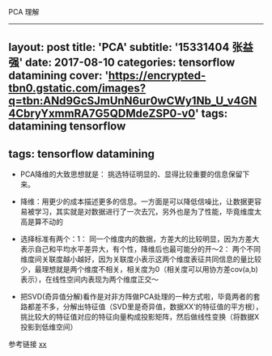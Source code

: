 PCA 理解



---
layout: post
title: 'PCA'
subtitle: '15331404 张益强'
date: 2017-08-10
categories: tensorflow datamining
cover: 'https://encrypted-tbn0.gstatic.com/images?q=tbn:ANd9GcSJmUnN6ur0wCWy1Nb_U_v4GN4CbryYxmmRA7G5QDMdeZSP0-v0'
tags: datamining tensorflow
---



tags: tensorflow datamining
---

- PCA降维的大致思想就是： 挑选特征明显的、显得比较重要的信息保留下来。

- 降维：用更少的成本描述更多的信息。一方面是可以降低信噪比，让数据更容易被学习，其实就是对数据进行了一次去冗，另外也是为了性能，毕竟维度太高是算不动的

 - 选择标准有两个：1： 同一个维度内的数据，方差大的比较明显，因为方差大表示自己和平均水平差异大，有个性，降维后也最可能分的开～2： 两个不同维度间关联度越小越好，因为关联度小表示这两个维度表征共同信息的量比较少，最理想就是两个维度不相关，相关度为0（相关度可以用协方差cov(a,b)表示），在线性空间内表现为两个维度正交～

   

- 把SVD(奇异值分解)看作是对非方阵做PCA处理的一种方式啦，毕竟两者的套路都差不多，分解出特征值（SVD里是奇异值，数据XX‘的特征值的平方根），挑比较大的特征值对应的特征向量构成投影矩阵，然后做线性变换（将数据X投影到低维空间）


参考链接
[xx](http://blog.codinglabs.org/articles/pca-tutorial.html)